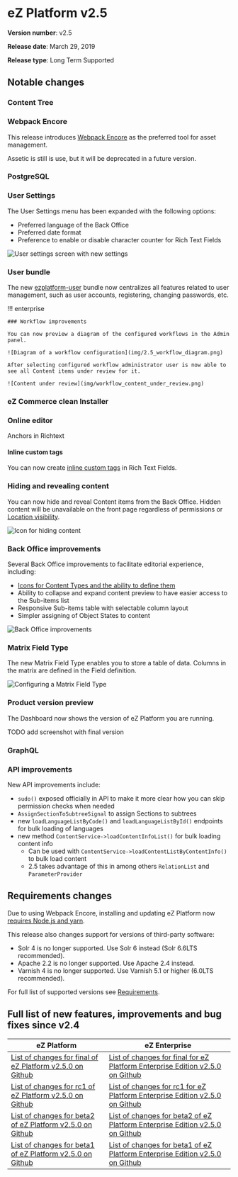 # eZ Platform v2.5

**Version number**: v2.5

**Release date**: March 29, 2019

**Release type**: Long Term Supported

## Notable changes

### Content Tree

### Webpack Encore

This release introduces [Webpack Encore](https://symfony.com/doc/3.4/frontend.html#webpack-encore)
as the preferred tool for asset management.

Assetic is still is use, but it will be deprecated in a future version.

### PostgreSQL

### User Settings

The User Settings menu has been expanded with the following options:

- Preferred language of the Back Office
- Preferred date format
- Preference to enable or disable character counter for Rich Text Fields

![User settings screen with new settings](img/2.5_user_settings.png)

### User bundle

The new [ezplatform-user](https://github.com/ezsystems/ezplatform-user) bundle now centralizes
all features related to user management, such as user accounts, registering, changing passwords, etc.

!!! enterprise

    ### Workflow improvements

    You can now preview a diagram of the configured workflows in the Admin panel.

    ![Diagram of a workflow configuration](img/2.5_workflow_diagram.png)

    After selecting configured workflow administrator user is now able to see all Content items under review for it.

    ![Content under review](img/workflow_content_under_review.png)

### eZ Commerce clean Installer

### Online editor

Anchors in Richtext

#### Inline custom tags

You can now create [inline custom tags](../guide/extending_online_editor.md#inline-custom-tags) in Rich Text Fields.

### Hiding and revealing content

You can now hide and reveal Content items from the Back Office.
Hidden content will be unavailable on the front page regardless of permissions or [Location visibility](../guide/content_management.md#location-visibility).

![Icon for hiding content](img/2.5_hide_content_icon.png)

### Back Office improvements

Several Back Office improvements to facilitate editorial experience, including:

- [Icons for Content Types and the ability to define them](../guide/extending_ez_platform.md#custom-content-type-icons)
- Ability to collapse and expand content preview to have easier access to the Sub-items list
- Responsive Sub-items table with selectable column layout
- Simpler assigning of Object States to content

![Back Office improvements](img/2.5_back_office_improvements.png)

### Matrix Field Type

The new Matrix Field Type enables you to store a table of data.
Columns in the matrix are defined in the Field definition.

![Configuring a Matrix Field Type](img/2.5_matrix_ft.png)

### Product version preview

The Dashboard now shows the version of eZ Platform you are running.

TODO add screenshot with final version

### GraphQL

### API improvements

New API improvements include:

- `sudo()` exposed officially in API to make it more clear how you can skip permission checks when needed
- `AssignSectionToSubtreeSignal` to assign Sections to subtrees
- new `loadLanguageListByCode()` and `loadLanguageListById()` endpoints for bulk loading of languages
- new method `ContentService->loadContentInfoList()` for bulk loading content info
    - Can be used with `ContentService->loadContentListByContentInfo()` to bulk load content
    - 2.5 takes advantage of this in among others `RelationList` and `ParameterProvider`

## Requirements changes

Due to using Webpack Encore, installing and updating eZ Platform now [requires Node.js and yarn](updating_ez_platform.md#3-update-the-app).

This release also changes support for versions of third-party software:

- Solr 4 is no longer supported. Use Solr 6 instead (Solr 6.6LTS recommended).
- Apache 2.2 is no longer supported. Use Apache 2.4 instead.
- Varnish 4 is no longer supported. Use Varnish 5.1 or higher (6.0LTS recommended).

For full list of supported versions see [Requirements](../getting_started/requirements.md).

## Full list of new features, improvements and bug fixes since v2.4

| eZ Platform  | eZ Enterprise  |
|--------------|------------|
| [List of changes for final of eZ Platform v2.5.0 on Github](https://github.com/ezsystems/ezplatform/releases/tag/v2.5.0) | [List of changes for final for eZ Platform Enterprise Edition v2.5.0 on Github](https://github.com/ezsystems/ezplatform-ee/releases/tag/v2.5.0) |
| [List of changes for rc1 of eZ Platform v2.5.0 on Github](https://github.com/ezsystems/ezplatform/releases/tag/v2.5.0-rc1) | [List of changes for rc1 for eZ Platform Enterprise Edition v2.5.0 on Github](https://github.com/ezsystems/ezplatform-ee/releases/tag/v2.5.0-rc1) |
| [List of changes for beta2 of eZ Platform v2.5.0 on Github](https://github.com/ezsystems/ezplatform/releases/tag/v2.5.0-beta2) | [List of changes for beta2 of eZ Platform Enterprise Edition v2.5.0 on Github](https://github.com/ezsystems/ezplatform-ee/releases/tag/v2.5.0-beta2) |
| [List of changes for beta1 of eZ Platform v2.5.0 on Github](https://github.com/ezsystems/ezplatform/releases/tag/v2.5.0-beta1) | [List of changes for beta1 of eZ Platform Enterprise Edition v2.5.0 on Github](https://github.com/ezsystems/ezplatform-ee/releases/tag/v2.5.0-beta1) |
